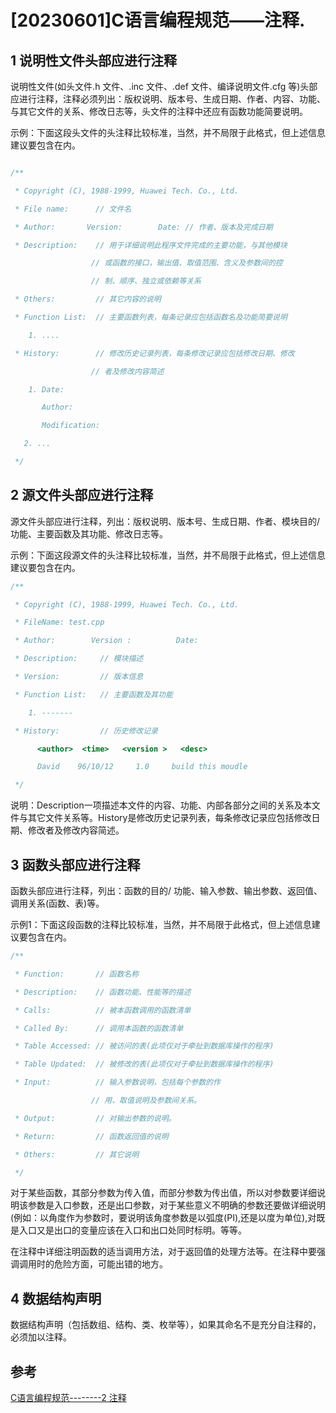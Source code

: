 # [20230601]C语言编程规范——注释.
## 1 说明性文件头部应进行注释

说明性文件(如头文件.h 文件、.inc 文件、.def 文件、编译说明文件.cfg 等)头部应进行注释，注释必须列出：版权说明、版本号、生成日期、作者、内容、功能、与其它文件的关系、修改日志等，头文件的注释中还应有函数功能简要说明。

示例：下面这段头文件的头注释比较标准，当然，并不局限于此格式，但上述信息建议要包含在内。

```c

/**

 * Copyright (C), 1988-1999, Huawei Tech. Co., Ltd.

 * File name:      // 文件名

 * Author:       Version:        Date: // 作者、版本及完成日期

 * Description:    // 用于详细说明此程序文件完成的主要功能，与其他模块

                  // 或函数的接口，输出值、取值范围、含义及参数间的控

                  // 制、顺序、独立或依赖等关系

 * Others:         // 其它内容的说明

 * Function List:  // 主要函数列表，每条记录应包括函数名及功能简要说明

    1. ....

 * History:        // 修改历史记录列表，每条修改记录应包括修改日期、修改

                  // 者及修改内容简述

    1. Date:

       Author:

       Modification:

   2. ...

 */


```

## 2 源文件头部应进行注释

源文件头部应进行注释，列出：版权说明、版本号、生成日期、作者、模块目的/功能、主要函数及其功能、修改日志等。

示例：下面这段源文件的头注释比较标准，当然，并不局限于此格式，但上述信息建议要包含在内。

```c
/**

 * Copyright (C), 1988-1999, Huawei Tech. Co., Ltd.

 * FileName: test.cpp

 * Author:        Version :          Date:

 * Description:     // 模块描述

 * Version:         // 版本信息

 * Function List:   // 主要函数及其功能

    1. -------

 * History:         // 历史修改记录

      <author>  <time>   <version >   <desc>

      David    96/10/12     1.0     build this moudle

 */


```

说明：Description一项描述本文件的内容、功能、内部各部分之间的关系及本文件与其它文件关系等。History是修改历史记录列表，每条修改记录应包括修改日期、修改者及修改内容简述。


## 3 函数头部应进行注释

函数头部应进行注释，列出：函数的目的/ 功能、输入参数、输出参数、返回值、调用关系(函数、表)等。

示例1：下面这段函数的注释比较标准，当然，并不局限于此格式，但上述信息建议要包含在内。

```c
/**

 * Function:       // 函数名称

 * Description:    // 函数功能、性能等的描述

 * Calls:          // 被本函数调用的函数清单

 * Called By:      // 调用本函数的函数清单

 * Table Accessed: // 被访问的表(此项仅对于牵扯到数据库操作的程序)

 * Table Updated:  // 被修改的表(此项仅对于牵扯到数据库操作的程序)

 * Input:          // 输入参数说明，包括每个参数的作

                  // 用、取值说明及参数间关系。

 * Output:         // 对输出参数的说明。

 * Return:         // 函数返回值的说明

 * Others:         // 其它说明

 */


```

对于某些函数，其部分参数为传入值，而部分参数为传出值，所以对参数要详细说明该参数是入口参数，还是出口参数，对于某些意义不明确的参数还要做详细说明(例如：以角度作为参数时，要说明该角度参数是以弧度(PI),还是以度为单位),对既是入口又是出口的变量应该在入口和出口处同时标明。等等。

在注释中详细注明函数的适当调用方法，对于返回值的处理方法等。在注释中要强调调用时的危险方面，可能出错的地方。


## 4 数据结构声明

数据结构声明（包括数组、结构、类、枚举等），如果其命名不是充分自注释的，必须加以注释。

## 参考
[C语言编程规范--------2 注释](https://www.cnblogs.com/mrsandstorm/p/5663456.html)



